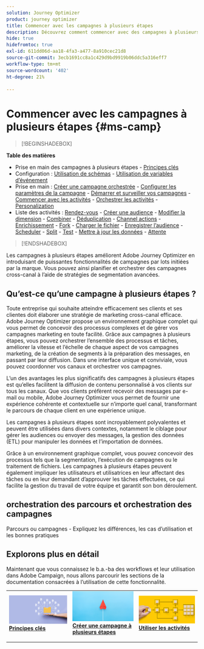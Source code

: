 ```yaml
---
solution: Journey Optimizer
product: journey optimizer
title: Commencer avec les campagnes à plusieurs étapes
description: Découvrez comment commencer avec des campagnes à plusieurs étapes.
hide: true
hidefromtoc: true
exl-id: 611dd06d-aa18-4fa3-a477-8a910cec21d8
source-git-commit: 3ecb1691cc8a1c429d9bd9919b06ddc5a316eff7
workflow-type: tm+mt
source-wordcount: '402'
ht-degree: 21%

---
```


# Commencer avec les campagnes à plusieurs étapes {#ms-camp}

>[!BEGINSHADEBOX]

**Table des matières**

* Prise en main des campagnes à plusieurs étapes - [Principes clés](gs-campaign-creation.md)
* Configuration : [Utilisation de schémas](ms-schemas.md) - [Utilisation de variables d’événement](event-variables.md)
* Prise en main : [Créer une campagne orchestrée](create-ms-campaign.md) - [Configurer les paramètres de la campagne](ms-campaign-settings.md) - [Démarrer et surveiller vos campagnes](start-monitor-campaigns.md) - [Commencer avec les activités](activities/about-activities.md) - [Orchestrer les activités](orchestrate-activities.md) - [Personalization](ms-personalization.md)
* Liste des activités : [Rendez-vous](activities/and-join.md) - [Créer une audience](activities/build-audience.md) - [Modifier la dimension](activities/change-dimension.md) - [Combiner](activities/combine.md) - [Déduplication](activities/deduplication.md) - [Channel actions](activities/channels.md) - [Enrichissement](activities/enrichment.md) - [Fork](activities/fork.md) - [Charger le fichier](activities/load-file.md) - [Enregistrer l’audience](activities/reconciliation.md) - [Scheduler](activities/save-audience.md) - [Split](activities/scheduler.md) - [Test](activities/split.md) - [Mettre à jour les données](activities/test.md) - [Attente](activities/update-data.md) [ ](activities/wait.md)

>[!ENDSHADEBOX]

Les campagnes à plusieurs étapes améliorent Adobe Journey Optimizer en introduisant de puissantes fonctionnalités de campagnes par lots initiées par la marque. Vous pouvez ainsi planifier et orchestrer des campagnes cross-canal à l’aide de stratégies de segmentation avancées.

## Qu’est-ce qu’une campagne à plusieurs étapes ?

Toute entreprise qui souhaite atteindre efficacement ses clients et ses clientes doit élaborer une stratégie de marketing cross-canal efficace. Adobe Journey Optimizer propose un environnement graphique complet qui vous permet de concevoir des processus complexes et de gérer vos campagnes marketing en toute facilité. Grâce aux campagnes à plusieurs étapes, vous pouvez orchestrer l’ensemble des processus et tâches, améliorer la vitesse et l’échelle de chaque aspect de vos campagnes marketing, de la création de segments à la préparation des messages, en passant par leur diffusion. Dans une interface unique et conviviale, vous pouvez coordonner vos canaux et orchestrer vos campagnes.

L’un des avantages les plus significatifs des campagnes à plusieurs étapes est qu’elles facilitent la diffusion de contenu personnalisé à vos clients sur tous les canaux. Que vos clients préfèrent recevoir des messages par e-mail ou mobile, Adobe Journey Optimizer vous permet de fournir une expérience cohérente et contextuelle sur n’importe quel canal, transformant le parcours de chaque client en une expérience unique.

Les campagnes à plusieurs étapes sont incroyablement polyvalentes et peuvent être utilisées dans divers contextes, notamment le ciblage pour gérer les audiences ou envoyer des messages, la gestion des données (ETL) pour manipuler les données et l’importation de données.

Grâce à un environnement graphique complet, vous pouvez concevoir des processus tels que la segmentation, l’exécution de campagnes ou le traitement de fichiers. Les campagnes à plusieurs étapes peuvent également impliquer les utilisateurs et utilisatrices en leur affectant des tâches ou en leur demandant d’approuver les tâches effectuées, ce qui facilite la gestion du travail de votre équipe et garantit son bon déroulement.


## orchestration des parcours et orchestration des campagnes

Parcours ou campagnes - Expliquez les différences, les cas d’utilisation et les bonnes pratiques



## Explorons plus en détail

Maintenant que vous connaissez le b.a.-ba des workflows et leur utilisation dans Adobe Campaign, nous allons parcourir les sections de la documentation consacrées à l’utilisation de cette fonctionnalité.

<table style="table-layout:fixed"><tr style="border: 0;">
<td>
<a href="gs-campaign-creation.md">
<img alt="Accéder et gérer des workflows" src="assets/do-not-localize/workflow-access.jpeg">
</a>
<div>
<a href="gs-campaign-creation.md"><strong>Principes clés</strong></a>
</div>
<p>
</td>
<td>
<a href="create-ms-campaign.md">
<img alt="Lead" src="assets/do-not-localize/workflow-create.jpeg">
</a>
<div><a href="create-ms-campaign.md"><strong>Créer une campagne à plusieurs étapes</strong>
</div>
<p>
</td>
<td>
<a href="activities/about-activities.md">
<img alt="Peu fréquent" src="assets/do-not-localize/workflow-activities.jpeg">
</a>
<div>
<a href="activities/about-activities.md"><strong>Utiliser les activités</strong></a>
</div>
<p></td>
</tr></table>
